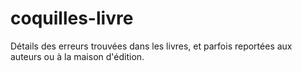 # coquilles-livre

Détails des erreurs trouvées dans les livres, et parfois reportées aux auteurs ou à la maison d'édition.